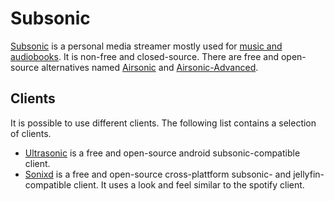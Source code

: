 # Subsonic

[Subsonic](https://www.subsonic.org) is a personal media streamer mostly used
for [music and audiobooks](./audio.md).
It is non-free and closed-source.
There are free and open-source alternatives named [Airsonic](./airsonic.md) and
[Airsonic-Advanced](./airsonic-advanced.md).

## Clients

It is possible to use different clients.
The following list contains a selection of clients.

- [Ultrasonic](https://www.f-droid.org/en/packages/org.moire.ultrasonic) is a
  free and open-source android subsonic-compatible client.
- [Sonixd](https://github.com/jeffvli/sonixd) is a
  free and open-source cross-plattform subsonic- and jellyfin-compatible client.
  It uses a look and feel similar to the spotify client.
